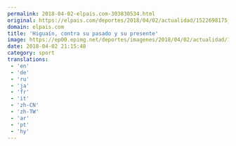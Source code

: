 ```yaml
---
permalink: 2018-04-02-elpais.com-303830534.html
original: https://elpais.com/deportes/2018/04/02/actualidad/1522698175_755292.html#?ref=rss&format=simple&link=link
domain: elpais.com
title: 'Higuaín, contra su pasado y su presente'
image: https://ep00.epimg.net/deportes/imagenes/2018/04/02/actualidad/1522698175_755292_1522701487_rrss_normal.jpg
date: 2018-04-02 21:15:48
category: sport
translations: 
 - 'en'
 - 'de'
 - 'ru'
 - 'ja'
 - 'fr'
 - 'it'
 - 'zh-CN'
 - 'zh-TW'
 - 'ar'
 - 'pt'
 - 'hy'
---
```


